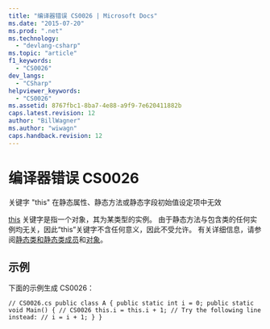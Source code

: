 ```yaml
---
title: "编译器错误 CS0026 | Microsoft Docs"
ms.date: "2015-07-20"
ms.prod: ".net"
ms.technology: 
  - "devlang-csharp"
ms.topic: "article"
f1_keywords: 
  - "CS0026"
dev_langs: 
  - "CSharp"
helpviewer_keywords: 
  - "CS0026"
ms.assetid: 8767fbc1-8ba7-4e88-a9f9-7e620411882b
caps.latest.revision: 12
author: "BillWagner"
ms.author: "wiwagn"
caps.handback.revision: 12
---
```

# 编译器错误 CS0026
关键字 "this" 在静态属性、静态方法或静态字段初始值设定项中无效  
  
 [this](../../csharp/language-reference/keywords/this.md) 关键字是指一个对象，其为某类型的实例。 由于静态方法与包含类的任何实例均无关，因此“this”关键字不含任何意义，因此不受允许。 有关详细信息，请参阅[静态类和静态类成员](../../csharp/programming-guide/classes-and-structs/static-classes-and-static-class-members.md)和[对象](../../csharp/programming-guide/classes-and-structs/objects.md)。  
  
## 示例  
 下面的示例生成 CS0026：  
  
```  
// CS0026.cs public class A { public static int i = 0; public static void Main() { // CS0026 this.i = this.i + 1; // Try the following line instead: // i = i + 1; } }  
```